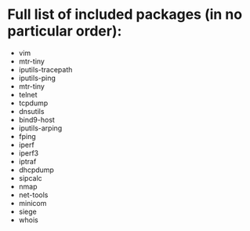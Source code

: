 # Full list of included packages (in no particular order):

- vim
- mtr-tiny
- iputils-tracepath
- iputils-ping
- mtr-tiny
- telnet
- tcpdump
- dnsutils
- bind9-host
- iputils-arping
- fping
- iperf
- iperf3
- iptraf
- dhcpdump
- sipcalc
- nmap
- net-tools
- minicom
- siege
- whois

